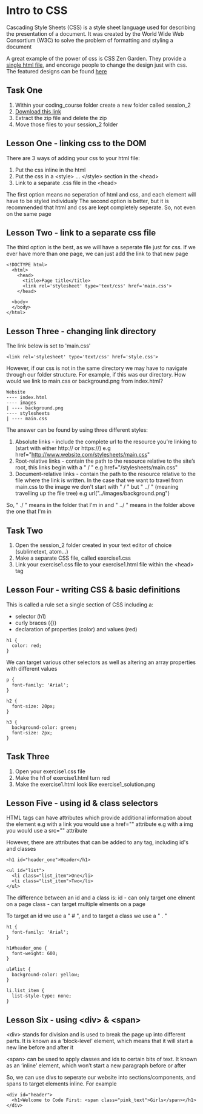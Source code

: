 # Intro to CSS

Cascading Style Sheets (CSS) is a style sheet language used for describing the presentation of a document. It was created by the World Wide Web Consortium (W3C) to solve the problem of formatting and styling a document

A great example of the power of css is CSS Zen Garden. They provide a [single html file](http://www.csszengarden.com/1/), and encorage people to change the design just with css. The featured designs can be found [here](http://www.csszengarden.com/)

## Task One

1. Within your coding_course folder create a new folder called session_2
2. [Download this link](https://github.com/CodeFirstGirls/html2/archive/master.zip)
3. Extract the zip file and delete the zip
4. Move those files to your session_2 folder

## Lesson One - linking css to the DOM

There are 3 ways of adding your css to your html file:

1. Put the css inline in the html
2. Put the css in a &lt;style&gt; ... &lt;/style&gt; section in the &lt;head&gt;
3. Link to a separate .css file in the &lt;head&gt;

The first option means no seperation of html and css, and each element will have to be styled individualy
The second option is better, but it is recommended that html and css are kept completely seperate. So, not even on the same page

## Lesson Two - link to a separate css file

The third option is the best, as we will have a seperate file just for css. If we ever have more than one page, we can just add the link to that new page

```
<!DOCTYPE html>
  <html>
    <head>
      <title>Page title</title>
      <link rel='stylesheet' type='text/css' href='main.css'>
    </head>
    
  <body>
  </body>
</html>
```

## Lesson Three - changing link directory

The link below is set to 'main.css'

```
<link rel='stylesheet' type='text/css' href='style.css'>
```

However, if our css is not in the same directory we may have to navigate through our folder structure. For example, if this was our directory. How would we link to main.css or background.png from index.html?

```
Website
---- index.html
---- images
| ---- background.png
---- stylesheets
| ---- main.css

```

The answer can be found by using three different styles:

1. Absolute links - include the complete url to the resource you’re linking to (start with either http:// or https://) e.g href="http://www.website.com/stylesheets/main.css"
2. Root-relative links - contain the path to the resource relative to the site’s root, this links begin with a " / " e.g href="/stylesheets/main.css"
3. Document-relative links - contain the path to the resource relative to the file where the link is written. In the case that we want to travel from main.css to the image we don't start with " / " but " ../ " (meaning travelling up the file tree) e.g url("../images/background.png")

So, " ./ " means in the folder that I'm in and " ../ " means in the folder above the one that I'm in

## Task Two

1. Open the session_2 folder created in your text editor of choice (sublimetext, atom...)
2. Make a separate CSS file, called exercise1.css
3. Link your exercise1.css file to your exercise1.html file within the &lt;head&gt; tag

## Lesson Four - writing CSS & basic definitions

This is called a rule set a single section of CSS including a:
* selector (h1)
* curly braces ({})
* declaration of properties (color) and values (red)

```
h1 {
  color: red;
}
```

We can target various other selectors as well as altering an array properties with different values

```
p {
  font-family: 'Arial';
}

h2 {
  font-size: 20px;
}

h3 {
  background-color: green;
  font-size: 2px;
}
```

## Task Three

1. Open your exercise1.css file
2. Make the h1 of exercise1.html turn red
3. Make the exercise1.html look like exercise1_solution.png

## Lesson Five - using id & class selectors

HTML tags can have attributes which provide additional information about the element
e.g with a link you would use a href="" attribute
e.g with a img you would use a src="" attribute

However, there are attributes that can be added to any tag, including id's and classes

```
<h1 id="header_one">Header</h1>

<ul id="list">
  <li class="list_item">One</li>
  <li class="list_item">Two</li>
</ul>
```

The difference between an id and a class is:
id - can only target one elment on a page
class - can target multiple elments on a page

To target an id we use a " # ", and to target a class we use a " . "


```
h1 {
  font-family: 'Arial';
}

h1#header_one {
  font-weight: 600;
}

ul#list {
  background-color: yellow;
}

li.list_item {
  list-style-type: none;
}
```

## Lesson Six - using &lt;div&gt; & &lt;span&gt;

&lt;div&gt; stands for division and is used to break the page up into different parts. It is known as a ‘block-level’ element, which means that it will start a new line before and after it

&lt;span&gt; can be used to apply classes and ids to certain bits of text. It known as an ‘inline’ element, which won’t start a new paragraph before or after

So, we can use divs to seperate our website into sections/components, and spans to target elements inline. For example

```
<div id="header">
  <h1>Welcome to Code First: <span class="pink_text">Girls</span></h1>
</div>
```
